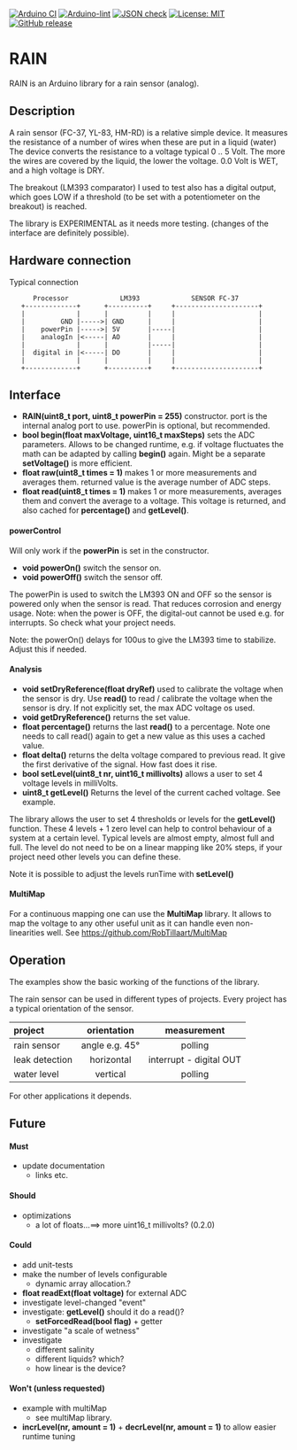 
[![Arduino CI](https://github.com/RobTillaart/RAIN/workflows/Arduino%20CI/badge.svg)](https://github.com/marketplace/actions/arduino_ci)
[![Arduino-lint](https://github.com/RobTillaart/RAIN/actions/workflows/arduino-lint.yml/badge.svg)](https://github.com/RobTillaart/RAIN/actions/workflows/arduino-lint.yml)
[![JSON check](https://github.com/RobTillaart/RAIN/actions/workflows/jsoncheck.yml/badge.svg)](https://github.com/RobTillaart/RAIN/actions/workflows/jsoncheck.yml)
[![License: MIT](https://img.shields.io/badge/license-MIT-green.svg)](https://github.com/RobTillaart/RAIN/blob/master/LICENSE)
[![GitHub release](https://img.shields.io/github/release/RobTillaart/RAIN.svg?maxAge=3600)](https://github.com/RobTillaart/RAIN/releases)


# RAIN

RAIN is an Arduino library for a rain sensor (analog).


## Description

A rain sensor (FC-37, YL-83, HM-RD) is a relative simple device. 
It measures the resistance of a number of wires when these are put in a liquid (water)
The device converts the resistance to a voltage typical 0 .. 5 Volt.
The more the wires are covered by the liquid, the lower the voltage.
0.0 Volt is WET, and a high voltage is DRY.

The breakout (LM393 comparator) I used to test also has a digital output, 
which goes LOW if a threshold (to be set with a potentiometer on the breakout) is reached.

The library is EXPERIMENTAL as it needs more testing. 
(changes of the interface are definitely possible).

## Hardware connection

Typical connection

```
      Processor             LM393             SENSOR FC-37
   +-------------+      +----------+     +---------------------+
   |             |      |          |     |                     |
   |         GND |----->| GND      |     |                     |
   |    powerPin |----->| 5V       |-----|                     |
   |    analogIn |<-----| AO       |     |                     |
   |             |      |          |-----|                     |
   |  digital in |<-----| DO       |     |                     |
   |             |      |          |     |                     |
   +-------------+      +----------+     +---------------------+

```


## Interface

- **RAIN(uint8_t port, uint8_t powerPin = 255)** constructor. 
port is the internal analog port to use.
powerPin is optional, but recommended.
- **bool begin(float maxVoltage, uint16_t maxSteps)** sets the ADC parameters. 
Allows to be changed runtime, e.g. if voltage fluctuates the math can be adapted by calling **begin()** again. 
Might be a separate **setVoltage()** is more efficient.
- **float raw(uint8_t times = 1)** makes 1 or more measurements and averages them.
returned value is the average number of ADC steps.
- **float read(uint8_t times = 1)** makes 1 or more measurements, averages them and convert the average to a voltage.
This voltage is returned, and also cached for **percentage()** and **getLevel()**.


#### powerControl

Will only work if the **powerPin** is set in the constructor.

- **void powerOn()** switch the sensor on.
- **void powerOff()** switch the sensor off.

The powerPin is used to switch the LM393 ON and OFF so the sensor is powered
only when the sensor is read. That reduces corrosion and energy usage.
Note: when the power is OFF, the digital-out cannot be used e.g. for interrupts.
So check what your project needs.

Note: the powerOn() delays for 100us to give the LM393 time to stabilize.
Adjust this if needed.


#### Analysis

- **void setDryReference(float dryRef)** used to calibrate the voltage when the sensor is dry.
Use **read()** to read / calibrate the voltage when the sensor is dry.
If not explicitly set, the max ADC voltage os used.
- **void getDryReference()** returns the set value.
- **float percentage()** returns the last **read()** to a percentage.
Note one needs to call read() again to get a new value as this uses a cached value.
- **float delta()** returns the delta voltage compared to previous read.
It give the first derivative of the signal. How fast does it rise.
- **bool setLevel(uint8_t nr, uint16_t millivolts)** allows a user to set 4 voltage levels in milliVolts.
- **uint8_t getLevel()**
Returns the level of the current cached voltage. 
See example.

The library allows the user to set 4 thresholds or levels for the **getLevel()** function.
These 4 levels + 1 zero level can help to control behaviour of a system at a certain level. 
Typical levels are almost empty, almost full and full. 
The level do not need to be on a linear mapping like 20% steps, if your project need 
other levels you can define these.

Note it is possible to adjust the levels runTime with **setLevel()**


#### MultiMap

For a continuous mapping one can use the **MultiMap** library. 
It allows to map the voltage to any other useful unit as it can handle 
even non-linearities well.
See https://github.com/RobTillaart/MultiMap


## Operation

The examples show the basic working of the functions of the library.

The rain sensor can be used in different types of projects. 
Every project has a typical orientation of the sensor.

|  project         |  orientation     |  measurement  |
|:-----------------|:----------------:|:-------------:|
|  rain sensor     |  angle e.g. 45°  |  polling
|  leak detection  |  horizontal      |  interrupt - digital OUT
|  water level     |  vertical        |  polling

For other applications it depends. 


## Future

#### Must
- update documentation
  - links etc.


#### Should
- optimizations
  - a lot of floats...==> more uint16_t millivolts? (0.2.0)


#### Could
- add unit-tests
- make the number of levels configurable
  - dynamic array allocation.?
- **float readExt(float voltage)** for external ADC
- investigate level-changed "event"
- investigate: **getLevel()** should it do a read()?
  - **setForcedRead(bool flag)** + getter
- investigate "a scale of wetness"
- investigate
  - different salinity
  - different liquids? which?
  - how linear is the device?


#### Won't (unless requested)
- example with multiMap
  - see multiMap library.
- **incrLevel(nr, amount = 1)** + **decrLevel(nr, amount = 1)**
  to allow easier runtime tuning

